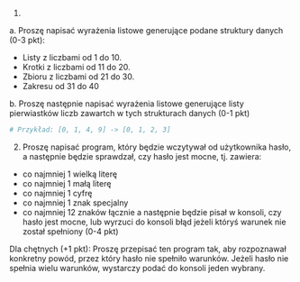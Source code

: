 1. 
a. Proszę napisać wyrażenia listowe generujące podane struktury danych (0-3 pkt):
- Listy z liczbami od 1 do 10.
- Krotki z liczbami od 11 do 20.
- Zbioru z liczbami od 21 do 30.
- Zakresu od 31 do 40

b. Proszę następnie napisać wyrażenia listowe generujące listy pierwiastków liczb zawartch w tych strukturach danych (0-1 pkt)
```py
# Przykład: [0, 1, 4, 9] -> [0, 1, 2, 3]
```


2. Proszę napisać program, który będzie wczytywał od użytkownika hasło, a następnie będzie sprawdzał, czy hasło jest mocne, tj. zawiera:
- co najmniej 1 wielką literę
- co najmniej 1 małą literę
- co najmniej 1 cyfrę
- co najmniej 1 znak specjalny
- co najmniej 12 znaków łącznie
a następnie będzie pisał w konsoli, czy hasło jest mocne, lub wyrzuci do konsoli błąd jeżeli któryś warunek nie został spełniony (0-4 pkt)

Dla chętnych (+1 pkt): Proszę przepisać ten program tak, aby rozpoznawał konkretny powód, przez który hasło nie spełniło warunków. Jeżeli hasło nie spełnia wielu warunków, wystarczy podać do konsoli jeden wybrany.